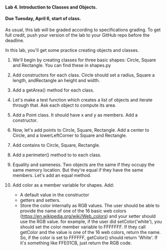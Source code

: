 #### Lab 4. Introduction to Classes and Objects.

#### Due Tuesday, April 6, start of class.

As usual, this lab will be graded according to specifications grading. To get full credit, 
push your version of the lab to your GitHub repo before the deadline.

In this lab, you'll get some practice creating objects and classes. 

1. We'll begin by creating classes for three basic shapes: Circle, Square and Rectangle. You can find these in shapes.py

2. Add constructors for each class. Circle should set a radius, Square a length, andRectangle an height and width.

3. Add a getArea() method for each class.

4. Let's make a test function which creates a list of objects and iterate through that. Ask each object to compute its area.

5. Add a Point class. It should have x and y as members. Add a constructor.

6. Now, let's add points to Circle, Square, Rectangle. Add a center to Circle, and a lowerLeftCorner to Square and Rectangle.

7. Add contains to Circle, Square, Rectangle. 

8. Add a perimeter() method to to each class. 

9. Equality and sameness. Two objects are the same if they occupy the same memory location. But they're equal if they have the same members. Let's add an equal method.

10. Add color as a member variable for shapes. Add:
    - A default value in the constructor
    - getters and setters.
    - Store the color internally as RGB values. The user should be able to provide the name of one of the 16 basic
    web colors (https://en.wikipedia.org/wiki/Web_colors) and your setter should use the RGB value.
    for example, if the user did setColor('white'), you should set the color member variable to FFFFFFF.
    If they call getColor and the value is one of the 16 web colors, return the name.
    So, if the color is set to FFFFFF, getColor() should return 'White'. If it's something like FFE01CB, just return the RGB code.
    

